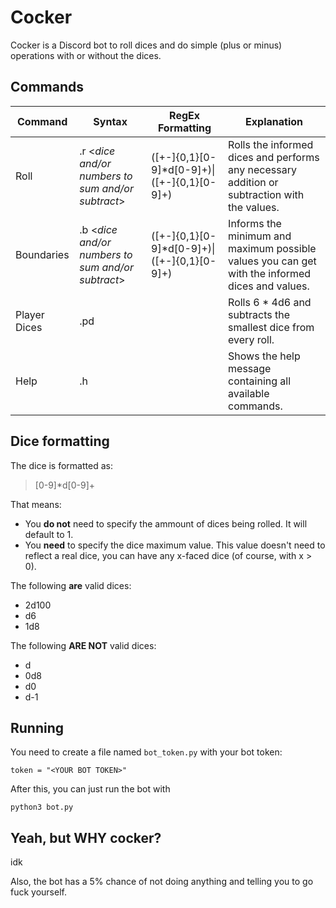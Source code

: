 # Cocker
Cocker is a Discord bot to roll dices and do simple (plus or minus) operations with or without the dices.

## Commands
Command    | Syntax                                            | RegEx Formatting                            | Explanation
-----------|---------------------------------------------------|---------------------------------------------|-------------
Roll       | .r <*dice and/or numbers to sum and/or subtract*> | ([+-]{0,1}[0-9]*d[0-9]+)\|([+-]{0,1}[0-9]+) | Rolls the informed dices and performs any necessary addition or subtraction with the values.
Boundaries | .b <*dice and/or numbers to sum and/or subtract*> | ([+-]{0,1}[0-9]*d[0-9]+)\|([+-]{0,1}[0-9]+) | Informs the minimum and maximum possible values you can get with the informed dices and values.
Player Dices| .pd                                              | | Rolls 6 * 4d6 and subtracts the smallest dice from every roll.
Help       | .h                                                |                                             | Shows the help message containing all available commands.

## Dice formatting
The dice is formatted as:
> [0-9]*d[0-9]+

That means:
* You **do not** need to specify the ammount of dices being rolled. It will default to 1.
* You **need** to specify the dice maximum value. This value doesn't need to reflect a real dice, you can have any x-faced dice (of course, with x > 0).

The following **are** valid dices:
* 2d100
* d6
* 1d8

The following **ARE NOT** valid dices:
* d
* 0d8
* d0
* d-1

## Running
You need to create a file named `bot_token.py` with your bot token:
```
token = "<YOUR BOT TOKEN>"
```
After this, you can just run the bot with
```
python3 bot.py
```
## Yeah, but WHY cocker?
idk

Also, the bot has a 5% chance of not doing anything and telling you to go fuck yourself.
